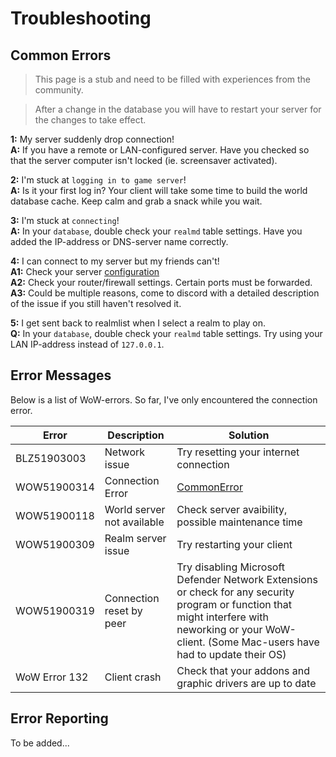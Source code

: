 # Troubleshooting
## Common Errors
> This page is a stub and need to be filled with experiences from the community.

> After a change in the database you will have to restart your server for the changes to take effect.

**1:** My server suddenly drop connection!   
**A:** If you have a remote or LAN-configured server. Have you checked so that the server computer isn't locked (ie. screensaver activated).

**2:** I'm stuck at `logging in to game server`!   
**A:** Is it your first log in? Your client will take some time to build the world database cache. Keep calm and grab a snack while you wait.

**3:** I'm stuck at `connecting`!   
**A:** In your `database`, double check your `realmd` table settings. Have you added the IP-address or DNS-server name correctly.

**4:** I can connect to my server but my friends can't!   
**A1:** Check your server [configuration](https://akorax.github.io/docs/#/_pages/Setup3)   
**A2:** Check your router/firewall settings. Certain ports must be forwarded.   
**A3:** Could be multiple reasons, come to discord with a detailed description of the issue if you still haven't resolved it.  

**5:** I get sent back to realmlist when I select a realm to play on.   
**Q:** In your `database`, double check your `realmd` table settings. Try using your LAN IP-address instead of `127.0.0.1`.

## Error Messages
Below is a list of WoW-errors. So far, I've only encountered the connection error.

| Error         | Description    | Solution |
|---------------|------------|-------------|
| BLZ51903003 | Network issue    | Try resetting your internet connection  |
| WOW51900314 | Connection Error | [CommonError](.._pages/T_CommonErrors)  |
| WOW51900118 | World server not available | Check server avaibility, possible maintenance time  |
| WOW51900309 | Realm server issue | Try restarting your client  |
| WOW51900319 | Connection reset by peer | Try disabling Microsoft Defender Network Extensions or check for any security program or function that might interfere with neworking or your WoW-client. (Some Mac-users have had to update their OS) |
| WoW Error 132 | Client crash   | Check that your addons and graphic drivers are up to date |

 ## Error Reporting
To be added...
